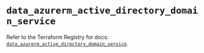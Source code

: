 # `data_azurerm_active_directory_domain_service`

Refer to the Terraform Registry for docs: [`data_azurerm_active_directory_domain_service`](https://registry.terraform.io/providers/hashicorp/azurerm/4.32.0/docs/data-sources/active_directory_domain_service).
